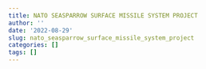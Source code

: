 ```yaml
---
title: NATO SEASPARROW SURFACE MISSILE SYSTEM PROJECT
author: ''
date: '2022-08-29'
slug: nato_seasparrow_surface_missile_system_project
categories: []
tags: []
---
```

